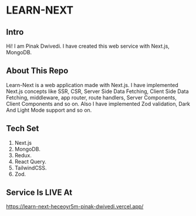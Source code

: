 # LEARN-NEXT

## Intro

Hi! I am Pinak Dwivedi. I have created this web service with Next.js, MongoDB.

## About This Repo

Learn-Next is a web application made with Next.js. I have implemented Next.js concepts like SSR, CSR, Server Side Data Fetching, Client Side Data Fetching, middleware, app router, route handlers, Server Components, Client Components and so on. Also I have implemented Zod validation, Dark And Light Mode support and so on.

## Tech Set

1. Next.js
2. MongoDB.
3. Redux.
4. React Query.
5. TailwindCSS.
6. Zod.

## Service Is LIVE At

https://learn-next-heceoyr5m-pinak-dwivedi.vercel.app/
